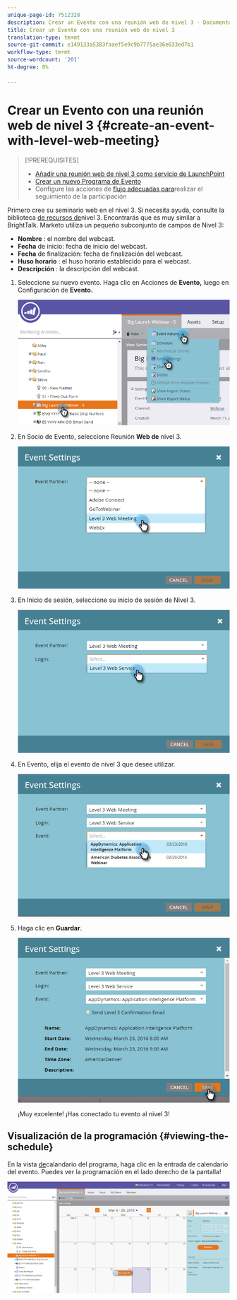 ```yaml
---
unique-page-id: 7512328
description: Crear un Evento con una reunión web de nivel 3 - Documentos de marketing - Documentación del producto
title: Crear un Evento con una reunión web de nivel 3
translation-type: tm+mt
source-git-commit: e149133a5383faaef5e9c9b7775ae36e633ed7b1
workflow-type: tm+mt
source-wordcount: '201'
ht-degree: 0%

---
```



# Crear un Evento con una reunión web de nivel 3 {#create-an-event-with-level-web-meeting}

>[!PREREQUISITES]
>
>* [Añadir una reunión web de nivel 3 como servicio de LaunchPoint](/help/marketo/product-docs/administration/additional-integrations/add-level-3-web-meeting-as-a-launchpoint-service.md)
>* [Crear un nuevo Programa de Evento](/help/marketo/product-docs/demand-generation/events/understanding-events/create-a-new-event-program.md)
>* Configure las acciones de [flujo adecuadas para](https://docs.marketo.com/x/k8Kt)realizar el seguimiento de la participación

>



Primero cree su seminario web en el nivel 3. Si necesita ayuda, consulte la biblioteca [de recursos de](http://www.level3.com/en/resource-library/)nivel 3. Encontrarás que es muy similar a BrightTalk.  Marketo utiliza un pequeño subconjunto de campos de Nivel 3:

* **Nombre** : el nombre del webcast.
* **Fecha** de inicio: fecha de inicio del webcast.
* **Fecha** de finalización: fecha de finalización del webcast.
* **Huso horario** : el huso horario establecido para el webcast.
* **Descripción** : la descripción del webcast.

1. Seleccione su nuevo evento. Haga clic en Acciones de **Evento,** luego en Configuración de **Evento.**

   ![](assets/image2016-3-24-15-3a40-3a39.png)

1. En Socio de Evento, seleccione Reunión **Web de** nivel 3.

   ![](assets/image2016-3-24-15-3a42-3a10.png)

1. En Inicio de sesión, seleccione su inicio de sesión de Nivel 3.

   ![](assets/image2016-3-24-15-3a43-3a43.png)

1. En Evento, elija el evento de nivel 3 que desee utilizar.

   ![](assets/image2016-3-24-15-3a44-3a41.png)

1. Haga clic en **Guardar**.

   ![](assets/image2016-3-24-15-3a45-3a31.png)

   ¡Muy excelente! ¡Has conectado tu evento al nivel 3!

## Visualización de la programación  {#viewing-the-schedule}

En la vista [de](http://docs.marketo.com/display/docs/program+schedule+view)calandario del programa, haga clic en la entrada de calendario del evento. Puedes ver la programación en el lado derecho de la pantalla!

![](assets/image2016-3-24-15-3a51-3a7.png)

